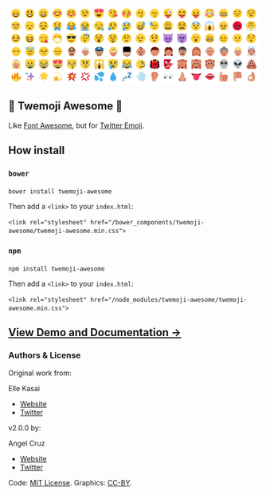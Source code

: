 ![Emoji](img/mlnek56zokc8pw_small.png)

## :tada: Twemoji Awesome :beer:

Like [Font Awesome](http://fontawesome.io), but for [Twitter Emoji](http://twitter.github.io/twemoji/).



## How install

### `bower`

`bower install twemoji-awesome`

Then add a `<link>` to your `index.html`:

`<link rel="stylesheet" href="/bower_components/twemoji-awesome/twemoji-awesome.min.css">`

### `npm`

`npm install twemoji-awesome`

Then add a `<link>` to your `index.html`:

`<link rel="stylesheet" href="/node_modules/twemoji-awesome/twemoji-awesome.min.css">`

## [View Demo and Documentation &rarr;](http://abr4xas.github.io/twemoji-awesome)

### Authors & License

Original work from:

Elle Kasai

- [Website](http://ellekasai.com/about)
- [Twitter](http://twitter.com/ellekasai)


v2.0.0 by:

Angel Cruz

- [Website](http://abr4xas.org)
- [Twitter](http://twitter.com/abr4xas)

Code: [MIT License](http://ellekasai.mit-license.org).
Graphics: [CC-BY](https://creativecommons.org/licenses/by/4.0/).
